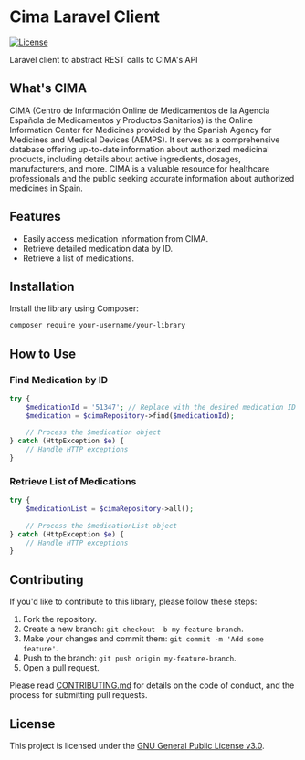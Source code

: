 # Cima Laravel Client
[![License](https://img.shields.io/badge/license-GPL-blue.svg)](https://www.gnu.org/licenses/gpl-3.0.en.html)

Laravel client to abstract REST calls to CIMA's API

## What's CIMA
CIMA (Centro de Información Online de Medicamentos de la Agencia Española de Medicamentos y Productos Sanitarios) is the Online Information Center for Medicines provided by the Spanish Agency for Medicines and Medical Devices (AEMPS). It serves as a comprehensive database offering up-to-date information about authorized medicinal products, including details about active ingredients, dosages, manufacturers, and more. CIMA is a valuable resource for healthcare professionals and the public seeking accurate information about authorized medicines in Spain.
## Features

- Easily access medication information from CIMA.
- Retrieve detailed medication data by ID.
- Retrieve a list of medications.

## Installation

Install the library using Composer:

```bash
composer require your-username/your-library
```
## How to Use

### Find Medication by ID

```php
try {
    $medicationId = '51347'; // Replace with the desired medication ID
    $medication = $cimaRepository->find($medicationId);
    
    // Process the $medication object
} catch (HttpException $e) {
    // Handle HTTP exceptions
}
```
### Retrieve List of Medications

```php
try {
    $medicationList = $cimaRepository->all();
    
    // Process the $medicationList object
} catch (HttpException $e) {
    // Handle HTTP exceptions
}
```
## Contributing

If you'd like to contribute to this library, please follow these steps:

1. Fork the repository.
2. Create a new branch: `git checkout -b my-feature-branch`.
3. Make your changes and commit them: `git commit -m 'Add some feature'`.
4. Push to the branch: `git push origin my-feature-branch`.
5. Open a pull request.

Please read [CONTRIBUTING.md](CONTRIBUTING.md) for details on the code of conduct, and the process for submitting pull requests.

## License

This project is licensed under the [GNU General Public License v3.0](LICENSE).
